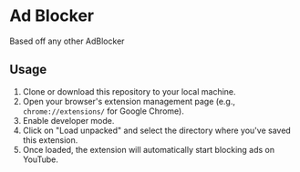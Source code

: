 # Ad Blocker

Based off any other AdBlocker

## Usage

1. Clone or download this repository to your local machine.
2. Open your browser's extension management page (e.g., `chrome://extensions/` for Google Chrome).
3. Enable developer mode.
4. Click on "Load unpacked" and select the directory where you've saved this extension.
5. Once loaded, the extension will automatically start blocking ads on YouTube.
